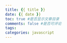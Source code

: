```yaml
---
title: {{ title }}
date: {{ date }}
toc: true #是否显示文章目录
comments: false #是否可评论
tags:  
categories: javascript
---
```

